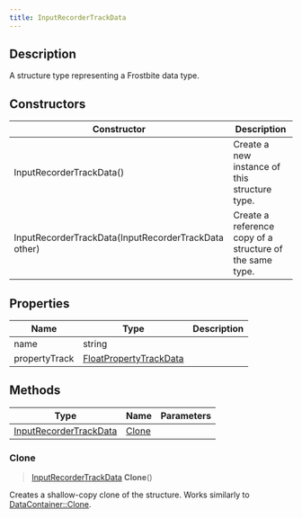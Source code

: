 ```yaml
---
title: InputRecorderTrackData
---
```

## Description

A structure type representing a Frostbite data type.

## Constructors

| Constructor                                          | Description                                              |
| ---------------------------------------------------- | -------------------------------------------------------- |
| InputRecorderTrackData()                             | Create a new instance of this structure type.            |
| InputRecorderTrackData(InputRecorderTrackData other) | Create a reference copy of a structure of the same type. |

## Properties

| Name          | Type                                             | Description |
| ------------- | ------------------------------------------------ | ----------- |
| name          | string                                           |             |
| propertyTrack | [FloatPropertyTrackData](/vext/ref/fb/floatpropertytrackdata/) |             |

## Methods

| Type                                             | Name            | Parameters |
| ------------------------------------------------ | --------------- | ---------- |
| [InputRecorderTrackData](/vext/ref/fb/inputrecordertrackdata/) | [Clone](#clone) |            |

### Clone

> [InputRecorderTrackData](/vext/ref/fb/inputrecordertrackdata/) **Clone**()

Creates a shallow-copy clone of the structure. Works similarly to [DataContainer::Clone](/vext/ref/shared/class/datacontainer#clone).
